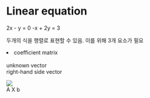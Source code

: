 # Linear equation
2x - y = 0
-x + 2y = 3

두개의 식을 행렬로 표현할 수 있음.
이를 위해 3개 요소가 필요

<li>coefficient matrix</li><br>
unknown vector<br>
right-hand side vector<br>

<img src="https://user-images.githubusercontent.com/53939100/74929395-bc1d2480-541e-11ea-9d75-cc3b9bdc1d8f.png"></img><br>
A     X     b

